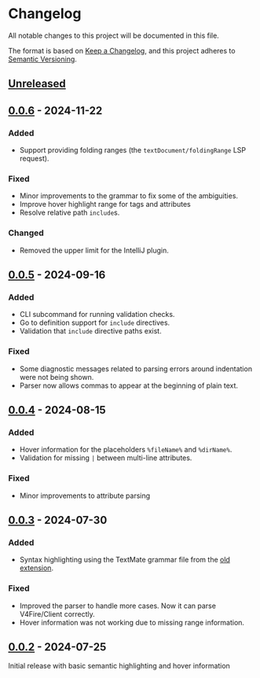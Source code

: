 # Changelog

All notable changes to this project will be documented in this file.

The format is based on [Keep a Changelog](https://keepachangelog.com/en/1.1.0/),
and this project adheres to [Semantic Versioning](https://semver.org/spec/v2.0.0.html).

## [Unreleased]

## [0.0.6] - 2024-11-22

### Added

- Support providing folding ranges (the `textDocument/foldingRange` LSP request).

### Fixed

- Minor improvements to the grammar to fix some of the ambiguities.
- Improve hover highlight range for tags and attributes
- Resolve relative path `include`s.

### Changed

- Removed the upper limit for the IntelliJ plugin.

## [0.0.5] - 2024-09-16

### Added

- CLI subcommand for running validation checks.
- Go to definition support for `include` directives.
- Validation that `include` directive paths exist.

### Fixed

- Some diagnostic messages related to parsing errors around indentation were not being shown.
- Parser now allows commas to appear at the beginning of plain text.

## [0.0.4] - 2024-08-15

### Added

- Hover information for the placeholders `%fileName%` and `%dirName%`.
- Validation for missing ` | ` between multi-line attributes.

### Fixed

- Minor improvements to attribute parsing

## [0.0.3] - 2024-07-30

### Added

- Syntax highlighting using the TextMate grammar file from the [old extension](https://github.com/baranovxyz/vscode-snakeskin-lang).

### Fixed

- Improved the parser to handle more cases. Now it can parse V4Fire/Client correctly.
- Hover information was not working due to missing range information.

## [0.0.2] - 2024-07-25

Initial release with basic semantic highlighting and hover information

[Unreleased]: https://github.com/SnakeskinTpl/vscode-snakeskin/compare/v0.0.6...HEAD
[0.0.6]: https://github.com/SnakeskinTpl/vscode-snakeskin/compare/v0.0.5...v0.0.6
[0.0.5]: https://github.com/SnakeskinTpl/vscode-snakeskin/compare/v0.0.4...v0.0.5
[0.0.4]: https://github.com/SnakeskinTpl/vscode-snakeskin/compare/v0.0.3...v0.0.4
[0.0.3]: https://github.com/SnakeskinTpl/vscode-snakeskin/compare/v0.0.2...v0.0.3
[0.0.2]: https://github.com/SnakeskinTpl/vscode-snakeskin/releases/tag/v0.0.2
